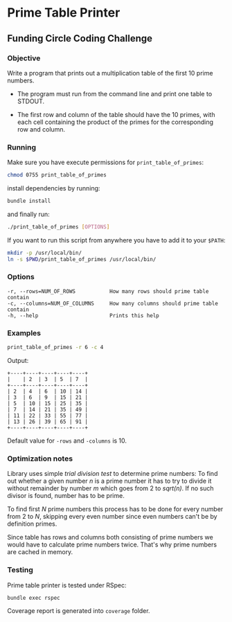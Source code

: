 # Prime Table Printer

## Funding Circle Coding Challenge 

### Objective 

Write a program that prints out a multiplication table of the first 10 prime numbers. 
   
   - The program must run from the command line and print one table to STDOUT. 
   
   - The first row and column of the table should have the 10 primes, with each cell containing the product of the primes for the corresponding row and column. 

### Running

Make sure you have execute permissions for `print_table_of_primes`:

```Bash
chmod 0755 print_table_of_primes
```

install dependencies by running:

```Bash
bundle install
```

and finally run:

```Bash
./print_table_of_primes [OPTIONS]
```

If you want to run this script from anywhere you have to add it to your `$PATH`:

```Bash
mkdir -p /usr/local/bin/
ln -s $PWD/print_table_of_primes /usr/local/bin/
```

### Options

    -r, --rows=NUM_OF_ROWS           How many rows should prime table contain
    -c, --columns=NUM_OF_COLUMNS     How many columns should prime table contain
    -h, --help                       Prints this help

### Examples


```Bash
print_table_of_primes -r 6 -c 4
```
Output:
```
+----+----+----+----+----+
|    | 2  | 3  | 5  | 7  |
+----+----+----+----+----+
| 2  | 4  | 6  | 10 | 14 |
| 3  | 6  | 9  | 15 | 21 |
| 5  | 10 | 15 | 25 | 35 |
| 7  | 14 | 21 | 35 | 49 |
| 11 | 22 | 33 | 55 | 77 |
| 13 | 26 | 39 | 65 | 91 |
+----+----+----+----+----+
```

Default value for `-rows` and `-columns` is 10.

### Optimization notes

Library uses simple _trial division test_ to determine prime numbers: 
To find out whether a given number *n* is a prime number it has to try to divide it without remainder by number *m* which goes from 2 to _sqrt(n)_. If no such divisor is found, number has to be prime. 

To find first *N*
prime numbers this process has to be done for every number from 2 to *N*, skipping every even number since even numbers can't be by definition primes. 

Since table has rows and columns both consisting of prime numbers we would have to calculate prime numbers twice. That's why prime numbers are cached in memory.

### Testing

Prime table printer is tested under RSpec:

```Bash
bundle exec rspec
```

Coverage report is generated into `coverage` folder.